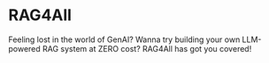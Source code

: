 # RAG4All
Feeling lost in the world of GenAI? Wanna try building your own LLM-powered RAG system at ZERO cost? RAG4All has got you covered!
